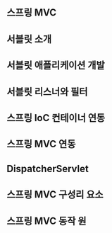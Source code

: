 ## 스프링 MVC

## 서블릿 소개

## 서블릿 애플리케이션 개발

## 서블릿 리스너와 필터

## 스프링 IoC 컨테이너 연동

## 스프링 MVC 연동

## DispatcherServlet

## 스프링 MVC 구성리 요소

## 스프링 MVC 동작 원